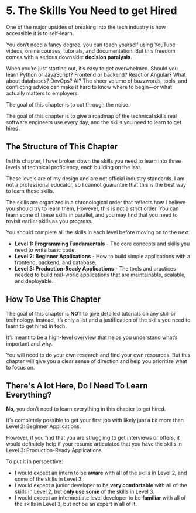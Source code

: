 # 5. The Skills You Need to get Hired

One of the major upsides of breaking into the tech industry is how accessible it is to self-learn.

You don’t need a fancy degree, you can teach yourself using YouTube videos, online courses, tutorials, and documentation. But this freedom comes with a serious downside: **decision paralysis**.

When you’re just starting out, it’s easy to get overwhelmed. Should you learn Python or JavaScript? Frontend or backend? React or Angular? What about databases? DevOps? AI? The sheer volume of buzzwords, tools, and conflicting advice can make it hard to know where to begin—or what actually matters to employers.

The goal of this chapter is to cut through the noise.

The goal of this chapter is to give a roadmap of the technical skills real software engineers use every day, and the skills you need to learn to get hired.

## The Structure of This Chapter

In this chapter, I have broken down the skills you need to learn into three levels of technical proficiency, each building on the last.

These levels are of my design and are not official industry standards. I am not a professional educator, so I cannot guarantee that this is the best way to learn these skills.

The skills are organized in a chronological order that reflects how I believe you should try to learn them, However, this is not a strict order. You can learn some of these skills in parallel, and you may find that you need to revisit earlier skills as you progress.

You should complete all the skills in each level before moving on to the next.

- **Level 1: Programming Fundamentals** - The core concepts and skills you need to write basic code.
- **Level 2: Beginner Applications** - How to build simple applications with a frontend, backend, and database.
- **Level 3: Production-Ready Applications** - The tools and practices needed to build real-world applications that are maintainable, scalable, and deployable.

## How To Use This Chapter

The goal of this chapter is **NOT** to give detailed tutorials on any skill or technology. Instead, it’s only a list and a justification of the skills you need to learn to get hired in tech.

It’s meant to be a high-level overview that helps you understand what’s important and why.

You will need to do your own research and find your own resources. But this chapter will give you a clear sense of direction and help you prioritize what to focus on.

## There's A lot Here, Do I Need To Learn Everything?

**No,** you don’t need to learn everything in this chapter to get hired.

It's completely possible to get your first job with likely just a bit more than Level 2: Beginner Applications.

However, if you find that you are struggling to get interviews or offers, it would definitely help if your resume articulated that you have the skills in Level 3: Production-Ready Applications.

To put it in perspective:

- I would expect an intern to be **aware** with all of the skills in Level 2, and some of the skills in Level 3.
- I would expect a junior developer to be **very comfortable** with all of the skills in Level 2, but **only use some** of the skills in Level 3.
- I would expect an intermediate level developer to be **familiar** with all of the skills in Level 3, but not be an expert in all of it.
